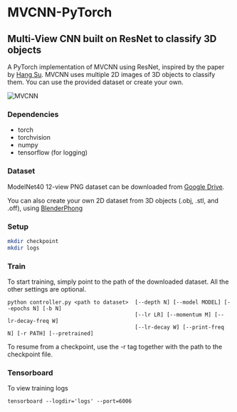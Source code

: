 # MVCNN-PyTorch
## Multi-View CNN built on ResNet to classify 3D objects
A PyTorch implementation of MVCNN using ResNet, inspired by the paper by [Hang Su](http://vis-www.cs.umass.edu/mvcnn/docs/su15mvcnn.pdf).
MVCNN uses multiple 2D images of 3D objects to classify them. You can use the provided dataset or create your own.

![MVCNN](https://preview.ibb.co/eKcJHy/687474703a2f2f7669732d7777772e63732e756d6173732e6564752f6d76636e6e2f696d616765732f6d76636e6e2e706e67.png)

### Dependencies
* torch
* torchvision
* numpy
* tensorflow (for logging)

### Dataset
ModelNet40 12-view PNG dataset can be downloaded from [Google Drive](https://drive.google.com/file/d/0B4v2jR3WsindMUE3N2xiLVpyLW8/view).

You can also create your own 2D dataset from 3D objects (.obj, .stl, and .off), using [BlenderPhong](https://github.com/WeiTang114/BlenderPhong)

### Setup
```bash
mkdir checkpoint
mkdir logs
```

### Train
To start training, simply point to the path of the downloaded dataset. All the other settings are optional.

```
python controller.py <path to dataset>  [--depth N] [--model MODEL] [--epochs N] [-b N]
                                        [--lr LR] [--momentum M] [--lr-decay-freq W]
                                        [--lr-decay W] [--print-freq N] [-r PATH] [--pretrained]
```

To resume from a checkpoint, use the -r tag together with the path to the checkpoint file.

### Tensorboard
To view training logs
```
tensorboard --logdir='logs' --port=6006
```
